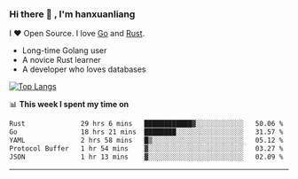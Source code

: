 ### Hi there 👋 , I'm hanxuanliang

<!--
**hanxuanliang/hanxuanliang** is a ✨ _special_ ✨ repository because its `README.md` (this file) appears on your GitHub profile.

Here are some ideas to get you started:

- 🔭 I’m currently working on ...
- 🌱 I’m currently learning ...
- 👯 I’m looking to collaborate on ...
- 🤔 I’m looking for help with ...
- 💬 Ask me about ...
- 📫 How to reach me: ...
- 😄 Pronouns: ...
- ⚡ Fun fact: ...
-->
I ❤ Open Source. I love [Go](https://golang.org) and [Rust](https://www.rust-lang.org/zh-CN/).

* Long-time Golang user
* A novice Rust learner
* A developer who loves databases

[![Top Langs](https://github-readme-stats.vercel.app/api?username=hanxuanliang&show_icons=true&count_private=true&line_height=40)](https://github.com/anuraghazra/github-readme-stats)

📊 **This week I spent my time on**
<!--START_SECTION:waka-->

```txt
Rust              29 hrs 6 mins   ████████████▓░░░░░░░░░░░░   50.06 %
Go                18 hrs 21 mins  ████████░░░░░░░░░░░░░░░░░   31.57 %
YAML              2 hrs 58 mins   █▒░░░░░░░░░░░░░░░░░░░░░░░   05.12 %
Protocol Buffer   1 hr 54 mins    ▓░░░░░░░░░░░░░░░░░░░░░░░░   03.27 %
JSON              1 hr 13 mins    ▓░░░░░░░░░░░░░░░░░░░░░░░░   02.09 %
```

<!--END_SECTION:waka-->

***
